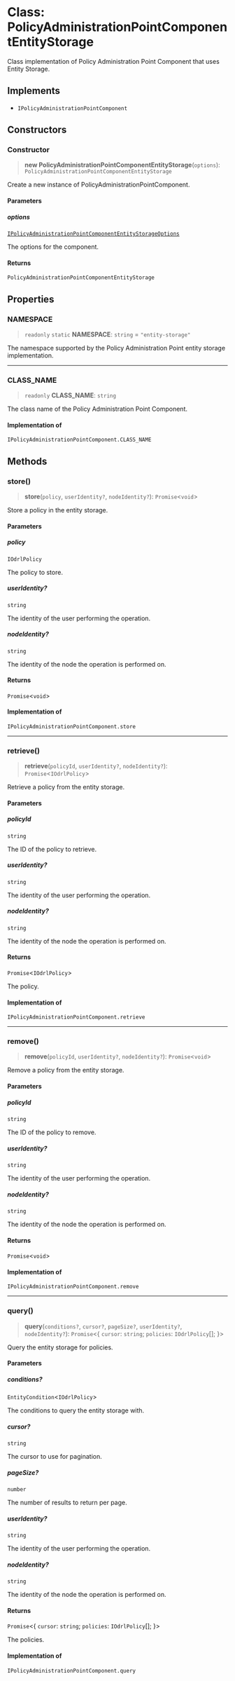 # Class: PolicyAdministrationPointComponentEntityStorage

Class implementation of Policy Administration Point Component that uses Entity Storage.

## Implements

- `IPolicyAdministrationPointComponent`

## Constructors

### Constructor

> **new PolicyAdministrationPointComponentEntityStorage**(`options`): `PolicyAdministrationPointComponentEntityStorage`

Create a new instance of PolicyAdministrationPointComponent.

#### Parameters

##### options

[`IPolicyAdministrationPointComponentEntityStorageOptions`](../interfaces/IPolicyAdministrationPointComponentEntityStorageOptions.md)

The options for the component.

#### Returns

`PolicyAdministrationPointComponentEntityStorage`

## Properties

### NAMESPACE

> `readonly` `static` **NAMESPACE**: `string` = `"entity-storage"`

The namespace supported by the Policy Administration Point entity storage implementation.

***

### CLASS\_NAME

> `readonly` **CLASS\_NAME**: `string`

The class name of the Policy Administration Point Component.

#### Implementation of

`IPolicyAdministrationPointComponent.CLASS_NAME`

## Methods

### store()

> **store**(`policy`, `userIdentity?`, `nodeIdentity?`): `Promise`\<`void`\>

Store a policy in the entity storage.

#### Parameters

##### policy

`IOdrlPolicy`

The policy to store.

##### userIdentity?

`string`

The identity of the user performing the operation.

##### nodeIdentity?

`string`

The identity of the node the operation is performed on.

#### Returns

`Promise`\<`void`\>

#### Implementation of

`IPolicyAdministrationPointComponent.store`

***

### retrieve()

> **retrieve**(`policyId`, `userIdentity?`, `nodeIdentity?`): `Promise`\<`IOdrlPolicy`\>

Retrieve a policy from the entity storage.

#### Parameters

##### policyId

`string`

The ID of the policy to retrieve.

##### userIdentity?

`string`

The identity of the user performing the operation.

##### nodeIdentity?

`string`

The identity of the node the operation is performed on.

#### Returns

`Promise`\<`IOdrlPolicy`\>

The policy.

#### Implementation of

`IPolicyAdministrationPointComponent.retrieve`

***

### remove()

> **remove**(`policyId`, `userIdentity?`, `nodeIdentity?`): `Promise`\<`void`\>

Remove a policy from the entity storage.

#### Parameters

##### policyId

`string`

The ID of the policy to remove.

##### userIdentity?

`string`

The identity of the user performing the operation.

##### nodeIdentity?

`string`

The identity of the node the operation is performed on.

#### Returns

`Promise`\<`void`\>

#### Implementation of

`IPolicyAdministrationPointComponent.remove`

***

### query()

> **query**(`conditions?`, `cursor?`, `pageSize?`, `userIdentity?`, `nodeIdentity?`): `Promise`\<\{ `cursor`: `string`; `policies`: `IOdrlPolicy`[]; \}\>

Query the entity storage for policies.

#### Parameters

##### conditions?

`EntityCondition`\<`IOdrlPolicy`\>

The conditions to query the entity storage with.

##### cursor?

`string`

The cursor to use for pagination.

##### pageSize?

`number`

The number of results to return per page.

##### userIdentity?

`string`

The identity of the user performing the operation.

##### nodeIdentity?

`string`

The identity of the node the operation is performed on.

#### Returns

`Promise`\<\{ `cursor`: `string`; `policies`: `IOdrlPolicy`[]; \}\>

The policies.

#### Implementation of

`IPolicyAdministrationPointComponent.query`
